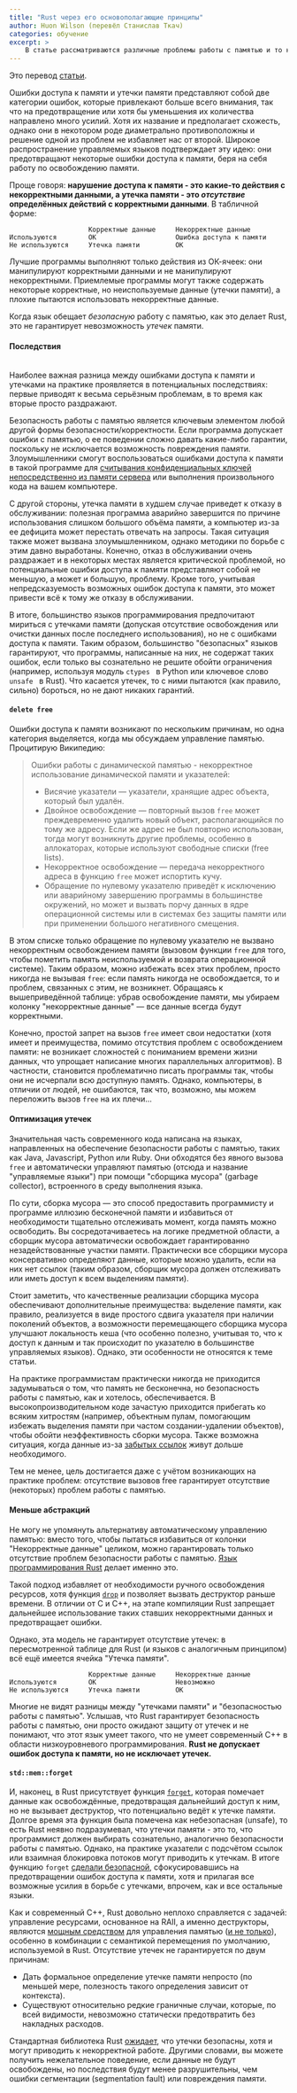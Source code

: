 ```yaml
---
title: "Rust через его основополагающие принципы"
author: Huon Wilson (перевёл Станислав Ткач)
categories: обучение
excerpt: >
    В статье рассматриваются различные проблемы работы с памятью и то как Rust с ними справляется.
---
```


Это перевод [статьи](https://huonw.github.io/blog/2016/04/memory-leaks-are-memory-safe/).

Ошибки доступа к памяти и утечки памяти представляют собой две категории ошибок, 
которые привлекают больше всего внимания, так что на предотвращение или хотя бы 
уменьшения их количества направлено много усилий. Хотя их название и предполагает 
схожесть, однако они в некотором роде диаметрально противоположны и решение одной 
из проблем не избавляет нас от второй. Широкое распространение управляемых языков 
подтверждает эту идею: они предотвращают некоторые ошибки доступа к памяти, беря 
на себя работу по освобождению памяти.

Проще говоря: **нарушение доступа к памяти - это какие-то действия с некорректными 
данными, а утечка памяти - это *отсутствие* определённых действий с корректными данными**. 
В табличной форме:
```
                    Корректные данные     Некорректные данные
Используются        OK                    Ошибка доступа к памяти
Не используются     Утечка памяти         OK
```
Лучшие программы выполняют только действия из ОК-ячеек: они манипулируют корректными 
данными и не манипулируют некорректными. Приемлемые программы могут также содержать 
некоторые корректные, но неиспользуемые данные (утечки памяти), а плохие пытаются 
использовать некорректные данные.

Когда язык обещает *безопасную* работу с памятью, как это делает Rust, это не гарантирует 
невозможность *утечек* памяти.

#### Последствия
<br>
Наиболее важная разница между ошибками доступа к памяти и утечками на практике проявляется 
в потенциальных последствиях: первые приводят к весьма серьёзным проблемам, в то время 
как вторые просто раздражают.

Безопасность работы с памятью является ключевым элементом любой другой формы безопасности/корректности. 
Если программа допускает ошибки с памятью, о ее поведении сложно давать какие-либо гарантии, 
поскольку не исключается возможность повреждения памяти. Злоумышленники смогут воспользоваться 
ошибками доступа к памяти в такой программе для [считывания конфиденциальных ключей непосредственно 
из памяти сервера](https://ru.wikipedia.org/wiki/Heartbleed) или выполнения произвольного кода 
на вашем компьютере.

С другой стороны, утечка памяти в худшем случае приведет к отказу в обслуживании: полезная программа 
аварийно завершится по причине использования слишком большого объёма памяти, а компьютер из-за ее 
дефицита может перестать отвечать на запросы. Такая ситуация также может вызвана злоумышленником, 
однако методики по борьбе с этим давно выработаны. Конечно, отказ в обслуживании очень раздражает и 
в некоторых местах является критической проблемой, но потенциальные ошибки доступа к памяти представляют 
собой не меньшую, а может и большую, проблему. Кроме того, учитывая непредсказуемость возможных ошибок 
доступа к памяти, это может привести всё к тому же отказу в обслуживании.

В итоге, большинство языков программирования предпочитают мириться с утечками памяти (допуская отсутствие 
освобождения или очистки данных после последнего использования), но не с ошибками доступа к памяти. 
Таким образом, большинство "безопасных" языков гарантируют, что программы, написанные на них, не содержат 
таких ошибок, если только вы сознательно не решите обойти ограничения (например, используя модуль `ctypes ` 
в Python или ключевое слово `unsafe ` в Rust). Что касается утечек, то с ними пытаются (как правило, сильно) 
бороться, но не дают никаких гарантий.

#### `delete free`
Ошибки доступа к памяти возникают по нескольким причинам, но одна категория выделяется, когда мы 
обсуждаем управление памятью. Процитирую Википедию:
> Ошибки работы с динамической памятью - некорректное использование динамической памяти и указателей:
> - Висячие указатели — указатели, хранящие адрес объекта, который был удалён.
> - Двойное освобождение — повторный вызов `free` может преждевременно удалить новый объект, располагающийся 
  по тому же адресу. Если же адрес не был повторно использован, тогда могут возникнуть другие проблемы, 
  особенно в аллокаторах, которые используют свободные списки (free lists).
> - Некорректное освобождение — передача некорректного адреса в функцию `free` может испортить кучу.
> - Обращение по нулевому указателю приведёт к исключению или аварийному завершению программы в большинстве 
  окружений, но может и вызвать порчу данных в ядре операционной системы или в системах без защиты памяти 
  или при применении большого негативного смещения.

В этом списке только обращение по нулевому указателю не вызвано некорректным освобождением памяти 
(вызовом функции `free` для того, чтобы пометить память неиспользуемой и возврата операционной системе). 
Таким образом, можно избежать всех этих проблем, просто никогда не вызывая `free`: если память никогда 
не освобождается, то и проблем, связанных с этим, не возникнет. Обращаясь к вышеприведённой таблице: 
убрав освобождение памяти, мы убираем колонку "некорректные данные" — все данные всегда будут корректными.

Конечно, простой запрет на вызов `free` имеет свои недостатки (хотя имеет и преимущества, помимо отсутствия 
проблем с освобождением памяти: не возникает сложностей с пониманием времени жизни данных, что упрощает 
написание многих параллельных алгоритмов). В частности, становится проблематично писать программы так, 
чтобы они не исчерпали всю доступную память. Однако, компьютеры, в отличии от людей, не ошибаются, 
так что, возможно, мы можем переложить вызов `free` на их плечи...

#### Оптимизация утечек
Значительная часть современного кода написана на языках, направленных на обеспечение безопасности работы 
с памятью, таких как Java, Javascript, Python или Ruby. Они обходятся без явного вызова `free` и автоматически 
управляют памятью (отсюда и название "управляемые языки") при помощи "сборщика мусора" (garbage collector), 
встроенного в среду выполнения языка.

По сути, сборка мусора — это способ предоставить программисту и программе иллюзию бесконечной памяти и 
избавиться от необходимости тщательно отслеживать момент, когда память можно освободить. Вы сосредотачиваетесь 
на логике предметной области, а сборщик мусора автоматически освобождает гарантированно незадействованные 
участки памяти. Практически все сборщики мусора консервативно определяют данные, которые можно удалить, 
если на них нет ссылок (таким образом, сборщик мусора должен отслеживать или иметь доступ к всем выделениям 
памяти).

Стоит заметить, что качественные реализации сборщика мусора обеспечивают дополнительные преимущества: 
выделение памяти, как правило, реализуется в виде простого сдвига указателя при наличии поколений объектов, 
а возможности перемещающего сборщика мусора улучшают локальность кеша (что особенно полезно, учитывая то, 
что к доступ к данным и так происходит по указателю в большинстве управляемых языков). Однако, эти особенности 
не относятся к теме статьи.

На практике программистам практически никогда не приходится задумываться о том, что память не бесконечна, но 
безопасность работы с памятью, как и хотелось, обеспечивается. В высокопроизводительном коде зачастую приходится 
прибегать ко всяким хитростям (например, объектным пулам, помогающим избежать выделения памяти при частом 
создании-удалении объектов), чтобы обойти неэффективность сборки мусора. Также возможна ситуация, когда 
данные из-за [забытых ссылок](https://en.wikipedia.org/wiki/Lapsed_listener_problem) живут дольше необходимого.

Тем не менее, цель достигается даже с учётом возникающих на практике проблем: отсутствие вызовов free 
гарантирует отсутствие (некоторых) проблем работы с памятью.

#### Меньше абстракций
Не могу не упомянуть альтернативу автоматическому управлению памятью: вместо того, чтобы пытаться избавиться 
от колонки "Некорректные данные" целиком, можно гарантировать только отсутствие проблем безопасности работы 
с памятью. [Язык программирования Rust](https://www.rust-lang.org/) делает именно это.

Такой подход избавляет от необходимости ручного освобождения ресурсов, хотя функция 
[`drop`](http://doc.rust-lang.org/std/mem/fn.drop.html) и позволяет вызвать деструктор раньше времени. 
В отличии от С и С++, на этапе компиляции Rust запрещает дальнейшее использование таких ставших некорректными 
данных и предотвращает ошибки.

Однако, эта модель не гарантирует отсутствие утечек: в пересмотренной таблице для Rust (и языков с 
аналогичным принципом) всё ещё имеется ячейка "Утечка памяти".
```
                    Корректные данные     Некорректные данные
Используются        OK                    Невозможно
Не используются     Утечка памяти         OK
```
Многие не видят разницы между "утечками памяти" и "безопасностью работы с памятью". Услышав, что 
Rust гарантирует безопасность работы с памятью, они просто ожидают защиту от утечек и не понимают, 
что этот язык умеет такого, что не умеет современный С++ в области низкоуровневого программирования. 
**Rust не допускает ошибок доступа к памяти, но не исключает утечек.**

#### `std::mem::forget`
И, наконец, в Rust присутствует функция [`forget`](https://doc.rust-lang.org/std/mem/fn.forget.html), 
которая помечает данные как освобождённые, предотвращая дальнейший доступ к ним, но не вызывает деструктор, 
что потенциально ведёт к утечке памяти. Долгое время эта функция была помечена как небезопасная (unsafe), 
то есть Rust неявно подразумевал, что утечки памяти - это то, что программист должен выбирать сознательно, 
аналогично безопасности работы с памятью. Однако, на практике указатели с подсчётом ссылок или взаимная 
блокировка потоков могут приводить к утечкам. В итоге функцию `forget` 
[сделали безопасной](https://github.com/rust-lang/rfcs/blob/master/text/1066-safe-mem-forget.md), 
сфокусировавшись на предотвращении ошибок доступа к памяти, хотя и прилагая все возможные усилия в борьбе 
с утечками, впрочем, как и все остальные языки.

Как и современный С++, Rust довольно неплохо справляется с задачей: управление ресурсами, основанное на 
RAII, а именно деструкторы, являются [мощным средством](http://blog.skylight.io/rust-means-never-having-to-close-a-socket/) 
для управления памятью ([и не только](http://blog.rust-lang.org/2015/04/10/Fearless-Concurrency.html#locks)), 
особенно в комбинации с семантикой перемещения по умолчанию, используемой в Rust. Отсутствие утечек не 
гарантируется по двум причинам:
- Дать формальное определение утечке памяти непросто (по меньшей мере, полезность такого 
  определения зависит от контекста).
- Существуют относительно редкие граничные случаи, которые, по всей видимости, невозможно 
  статически предотвратить без накладных расходов.

Стандартная библиотека Rust [ожидает](https://github.com/ruRust/rustonomicon/blob/master/src/leaking.md), 
что утечки безопасны, хотя и могут приводить к некорректной работе. Другими словами, вы можете получить 
нежелательное поведение, если данные не будут освобождены, но последствия будут менее разрушительны, 
чем ошибки сегментации (segmentation fault) или повреждения памяти.
